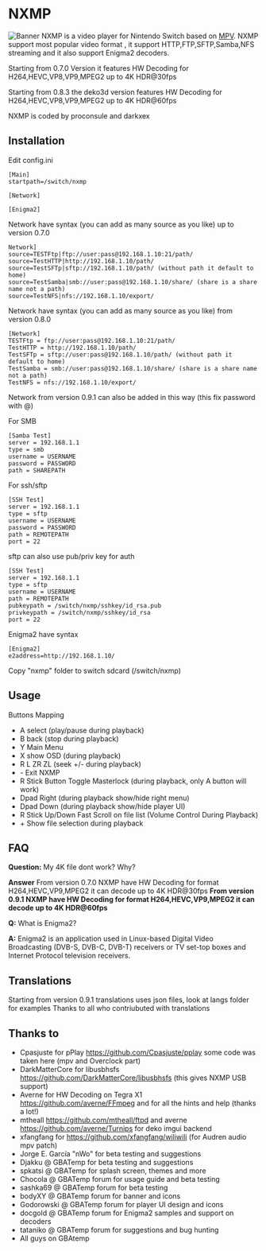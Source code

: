 NXMP
======

![Banner](docs/banner.jpg)
NXMP is a video player for Nintendo Switch based on [MPV](https://mpv.io/).
NXMP support most popular video format , it support HTTP,FTP,SFTP,Samba,NFS streaming and it also support Enigma2 decoders.

Starting from 0.7.0 Version it features HW Decoding for H264,HEVC,VP8,VP9,MPEG2 up to 4K HDR@30fps

Starting from 0.8.3 the deko3d version features HW Decoding for H264,HEVC,VP8,VP9,MPEG2 up to 4K HDR@60fps

NXMP is coded by proconsule and darkxex

Installation 
----
Edit config.ini
```
[Main]
startpath=/switch/nxmp

[Network]

[Enigma2]
```

Network have syntax (you can add as many source as you like) up to version 0.7.0

```
Network]
source=TESTFtp|ftp://user:pass@192.168.1.10:21/path/
source=TestHTTP|http://192.168.1.10/path/
source=TestSFTp|sftp://192.168.1.10/path/ (without path it default to home)
source=TestSamba|smb://user:pass@192.168.1.10/share/ (share is a share name not a path)
source=TestNFS|nfs://192.168.1.10/export/
```

Network have syntax (you can add as many source as you like) from version 0.8.0

```
[Network]
TESTFtp = ftp://user:pass@192.168.1.10:21/path/
TestHTTP = http://192.168.1.10/path/
TestSFTp = sftp://user:pass@192.168.1.10/path/ (without path it default to home)
TestSamba = smb://user:pass@192.168.1.10/share/ (share is a share name not a path)
TestNFS = nfs://192.168.1.10/export/
```

Network from version 0.9.1 can also be added in this way (this fix password with @)

For SMB

```
[Samba Test]
server = 192.168.1.1
type = smb
username = USERNAME
password = PASSWORD
path = SHAREPATH
```

For ssh/sftp

```
[SSH Test]
server = 192.168.1.1
type = sftp
username = USERNAME
password = PASSWORD
path = REMOTEPATH
port = 22
```

sftp can also use pub/priv key for auth

```
[SSH Test]
server = 192.168.1.1
type = sftp
username = USERNAME
path = REMOTEPATH
pubkeypath = /switch/nxmp/sshkey/id_rsa.pub
privkeypath = /switch/nxmp/sshkey/id_rsa
port = 22
```

Enigma2 have syntax
```
[Enigma2]
e2address=http://192.168.1.10/
```

Copy "nxmp" folder to switch sdcard (/switch/nxmp)

Usage
-----
Buttons Mapping
- A select (play/pause during playback)
- B back (stop during playback)
- Y Main Menu
- X show OSD (during playback)
- R L ZR ZL (seek +/-  during playback)
- \- Exit NXMP
- R Stick Button Toggle Masterlock (during playback, only A button will work)
- Dpad Right (during playback show/hide right menu)
- Dpad Down (during playback show/hide player UI)
- R Stick Up/Down Fast Scroll on file list (Volume Control During Playback)
- \+ Show file selection during playback


FAQ
-----
**Question:** My 4K file dont work? Why?

**Answer** From version 0.7.0 NXMP have HW Decoding for format H264,HEVC,VP9,MPEG2 it can decode up to 4K HDR@30fps 
**From version 0.9.1 NXMP have HW Decoding for format H264,HEVC,VP9,MPEG2 it can decode up to 4K HDR@60fps**

**Q:** What is Enigma2?

**A:** Enigma2 is an application used in Linux-based Digital Video Broadcasting (DVB-S, DVB-C, DVB-T) receivers or TV set-top boxes and Internet Protocol television receivers.

Translations
-----

Starting from version 0.9.1 translations uses json files, look at langs folder for examples
Thanks to all who contriubuted with translations 




Thanks to
-----
- Cpasjuste for pPlay https://github.com/Cpasjuste/pplay some code was taken here (mpv and Overclock part)
- DarkMatterCore for libusbhsfs https://github.com/DarkMatterCore/libusbhsfs (this gives NXMP USB support)
- Averne for HW Decoding on Tegra X1 https://github.com/averne/FFmpeg and for all the hints and help (thanks a lot!)
- mtheall https://github.com/mtheall/ftpd and averne https://github.com/averne/Turnips for deko imgui backend 
- xfangfang for https://github.com/xfangfang/wiliwili (for Audren audio mpv patch)
- Jorge E. García "nWo" for beta testing and suggestions
- Djakku @ GBATemp for beta testing and suggestions
- spkatsi @ GBATemp for splash screen, themes and more
- Chocola @ GBATemp forum for usage guide and beta testing
- sashka69 @ GBATemp forum for beta testing
- bodyXY @ GBATemp forum for banner and icons
- Godorowski @ GBATemp forum for player UI design and icons
- docgold @ GBATemp forum for Enigma2 samples and support on decoders
- tataniko @ GBATemp forum for suggestions and bug hunting
- All guys on GBAtemp
